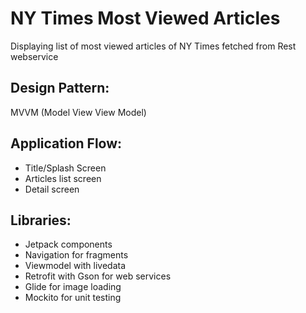 # NY Times Most Viewed Articles
Displaying list of most viewed articles of NY Times fetched from Rest webservice

## Design Pattern:
MVVM (Model View View Model)

## Application Flow:
- Title/Splash Screen
- Articles list screen
- Detail screen

## Libraries:
- Jetpack components
- Navigation for fragments
- Viewmodel with livedata
- Retrofit with Gson for web services
- Glide for image loading
- Mockito for unit testing
